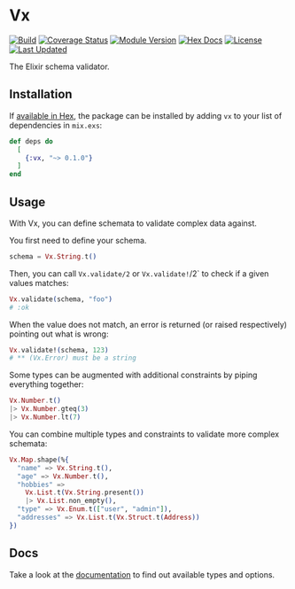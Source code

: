 # Vx

[![Build](https://github.com/tlux/vx/actions/workflows/elixir.yml/badge.svg)](https://github.com/tlux/vx/actions/workflows/elixir.yml)
[![Coverage Status](https://coveralls.io/repos/github/tlux/vx/badge.svg?branch=main)](https://coveralls.io/github/tlux/vx?branch=main)
[![Module Version](https://img.shields.io/hexpm/v/vx.svg)](https://hex.pm/packages/vx)
[![Hex Docs](https://img.shields.io/badge/hex-docs-lightgreen.svg)](https://hexdocs.pm/vx/)
[![License](https://img.shields.io/hexpm/l/vx.svg)](https://github.com/tlux/vx/blob/main/LICENSE.md)
[![Last Updated](https://img.shields.io/github/last-commit/tlux/vx.svg)](https://github.com/tlux/vx/commits/main)

The Elixir schema validator.

## Installation

If [available in Hex](https://hex.pm/docs/publish), the package can be installed
by adding `vx` to your list of dependencies in `mix.exs`:

```elixir
def deps do
  [
    {:vx, "~> 0.1.0"}
  ]
end
```

## Usage

With Vx, you can define schemata to validate complex data against.

You first need to define your schema.

```elixir
schema = Vx.String.t()
```

Then, you can call `Vx.validate/2` or `Vx.validate!`/2` to check if a given
values matches:

```elixir
Vx.validate(schema, "foo")
# :ok
```

When the value does not match, an error is returned (or raised respectively)
pointing out what is wrong:

```elixir
Vx.validate!(schema, 123)
# ** (Vx.Error) must be a string
```

Some types can be augmented with additional constraints by piping everything
together:

```elixir
Vx.Number.t()
|> Vx.Number.gteq(3)
|> Vx.Number.lt(7)
```

You can combine multiple types and constraints to validate more complex
schemata:

```elixir
Vx.Map.shape(%{
  "name" => Vx.String.t(),
  "age" => Vx.Number.t(),
  "hobbies" =>
    Vx.List.t(Vx.String.present())
    |> Vx.List.non_empty(),
  "type" => Vx.Enum.t(["user", "admin"]),
  "addresses" => Vx.List.t(Vx.Struct.t(Address))
})
```

## Docs

Take a look at the [documentation](https://hexdocs.pm/vx) to find out available
types and options.

